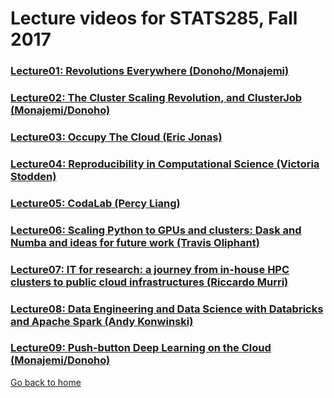 
# Lecture videos for STATS285, Fall 2017


### [Lecture01: Revolutions Everywhere (Donoho/Monajemi)](https://www.youtube.com/watch?v=AoTaqsNsjcc)
### [Lecture02: The Cluster Scaling Revolution, and ClusterJob (Monajemi/Donoho)](https://www.youtube.com/watch?v=RSyk87yG_4s)
### [Lecture03: Occupy The Cloud (Eric Jonas)](https://www.youtube.com/watch?v=MLjl1CjD2Qg&feature=em-upload_owner)
### [Lecture04: Reproducibility in Computational Science (Victoria Stodden)](https://www.youtube.com/watch?v=qWtT08QlwXo&feature=youtu.be)
### [Lecture05: CodaLab (Percy Liang)](https://www.youtube.com/watch?v=BPSoy9ZJbhU&feature=youtu.be)
### [Lecture06: Scaling Python to GPUs and clusters: Dask and Numba and ideas for future work (Travis Oliphant)](https://www.youtube.com/watch?v=bsbl70d2d1U&feature=youtu.be)
### [Lecture07: IT for research: a journey from in-house HPC clusters to public cloud infrastructures (Riccardo Murri)](https://www.youtube.com/watch?v=_jjzi43Bekg&feature=youtu.be)
### [Lecture08: Data Engineering and Data Science with Databricks and Apache Spark (Andy Konwinski)]()   
### [Lecture09: Push-button Deep Learning on the Cloud (Monajemi/Donoho)]()


[Go back to home](./)

